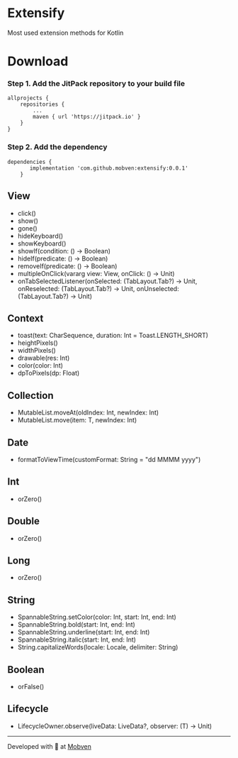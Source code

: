 # Extensify
Most used extension methods for Kotlin


# Download

### Step 1. Add the JitPack repository to your build file

```
allprojects {
    repositories {
	    ...
	    maven { url 'https://jitpack.io' }
	}
}

```

### Step 2. Add the dependency

```
dependencies {
	   implementation 'com.github.mobven:extensify:0.0.1'
	}
```

## View

* click()
* show()
* gone()
* hideKeyboard()
* showKeyboard()
* showIf(condition: () -> Boolean)
* hideIf(predicate: () -> Boolean)
* removeIf(predicate: () -> Boolean)
* multipleOnClick(vararg view: View, onClick: () -> Unit)
* onTabSelectedListener(onSelected: (TabLayout.Tab?) -> Unit, onReselected: (TabLayout.Tab?) -> Unit, onUnselected: (TabLayout.Tab?) -> Unit)


## Context

* toast(text: CharSequence, duration: Int = Toast.LENGTH_SHORT)
* heightPixels()
* widthPixels()
* drawable(res: Int)
* color(color: Int)
* dpToPixels(dp: Float)

## Collection

* MutableList.moveAt(oldIndex: Int, newIndex: Int)
* MutableList.move(item: T, newIndex: Int)

## Date

* formatToViewTime(customFormat: String = "dd MMMM yyyy")

## Int

* orZero()

## Double

* orZero()

## Long

* orZero()

## String

* SpannableString.setColor(color: Int, start: Int, end: Int)
* SpannableString.bold(start: Int, end: Int)
* SpannableString.underline(start: Int, end: Int)
* SpannableString.italic(start: Int, end: Int)
* String.capitalizeWords(locale: Locale, delimiter: String)

## Boolean

* orFalse()

## Lifecycle

* LifecycleOwner.observe(liveData: LiveData<T>?, observer: (T) -> Unit)

---

Developed with 🖤 at [Mobven](https://mobven.com/)


